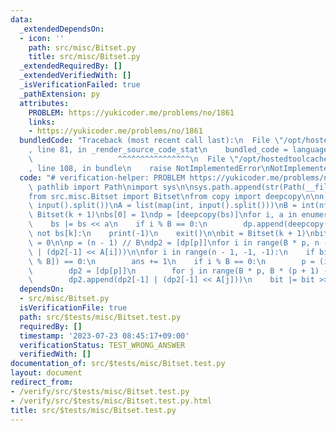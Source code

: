 ```yaml
---
data:
  _extendedDependsOn:
  - icon: ''
    path: src/misc/Bitset.py
    title: src/misc/Bitset.py
  _extendedRequiredBy: []
  _extendedVerifiedWith: []
  _isVerificationFailed: true
  _pathExtension: py
  attributes:
    PROBLEM: https://yukicoder.me/problems/no/1861
    links:
    - https://yukicoder.me/problems/no/1861
  bundledCode: "Traceback (most recent call last):\n  File \"/opt/hostedtoolcache/Python/3.11.4/x64/lib/python3.11/site-packages/onlinejudge_verify/documentation/build.py\"\
    , line 81, in _render_source_code_stat\n    bundled_code = language.bundle(\n\
    \                   ^^^^^^^^^^^^^^^^\n  File \"/opt/hostedtoolcache/Python/3.11.4/x64/lib/python3.11/site-packages/onlinejudge_verify/languages/python.py\"\
    , line 108, in bundle\n    raise NotImplementedError\nNotImplementedError\n"
  code: "# verification-helper: PROBLEM https://yukicoder.me/problems/no/1861\nfrom\
    \ pathlib import Path\nimport sys\n\nsys.path.append(str(Path(__file__).resolve().parent.parent.parent.parent))\n\
    from src.misc.Bitset import Bitset\nfrom copy import deepcopy\n\nn, k = map(int,\
    \ input().split())\nA = list(map(int, input().split()))\nB = int(n**0.5)\nbs =\
    \ Bitset(k + 1)\nbs[0] = 1\ndp = [deepcopy(bs)]\nfor i, a in enumerate(A, 1):\n\
    \    bs |= bs << a\n    if i % B == 0:\n        dp.append(deepcopy(bs))\n\nif\
    \ not bs[k]:\n    print(-1)\n    exit()\n\nbit = Bitset(k + 1)\nbit[k] = 1\nans\
    \ = 0\n\np = (n - 1) // B\ndp2 = [dp[p]]\nfor i in range(B * p, n - 1):\n    dp2.append(dp2[-1]\
    \ | (dp2[-1] << A[i]))\n\nfor i in range(n - 1, -1, -1):\n    if bit.and_count(dp2[i\
    \ % B]) == 0:\n        ans += 1\n    if i % B == 0:\n        p = (i - 1) // B\n\
    \        dp2 = [dp[p]]\n        for j in range(B * p, B * (p + 1) - 1):\n    \
    \        dp2.append(dp2[-1] | (dp2[-1] << A[j]))\n    bit |= bit >> A[i]\n\nprint(ans)\n"
  dependsOn:
  - src/misc/Bitset.py
  isVerificationFile: true
  path: src/$tests/misc/Bitset.test.py
  requiredBy: []
  timestamp: '2023-07-23 08:45:17+09:00'
  verificationStatus: TEST_WRONG_ANSWER
  verifiedWith: []
documentation_of: src/$tests/misc/Bitset.test.py
layout: document
redirect_from:
- /verify/src/$tests/misc/Bitset.test.py
- /verify/src/$tests/misc/Bitset.test.py.html
title: src/$tests/misc/Bitset.test.py
---
```

